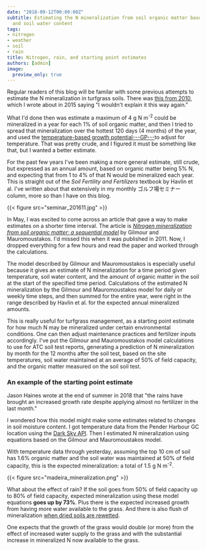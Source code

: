 ```yaml
---
date: "2018-09-12T00:00:00Z"
subtitle: Estimating the N mineralization from soil organic matter based on temperature
  and soil water content
tags:
- nitrogen
- weather
- soil
- rain
title: Nitrogen, rain, and starting point estimates
authors: [admin]
image:
  preview_only: true
---
```


Regular readers of this blog will be familar with some previous attempts to estimate the N mineralization in turfgrass soils. There was [this from 2010](http://www.blog.asianturfgrass.com/2015/01/i-wouldnt-explain-it-this-way-again.html), which I wrote about in 2015 saying "I wouldn't explain it this way again." 

What I'd done then was estimate a maximum of 4 g N m<sup>-2</sup> could be mineralized in a year for each 1% of soil organic matter, and then I tried to spread that mineralization over the hottest 120 days (4 months) of the year, and used the [temperature-based growth potential---GP---](http://www.files.asianturfgrass.com/201306_growth_potential.pdf)to adjust for temperature. That was pretty crude, and I figured it must be something like that, but I wanted a better estimate.

For the past few years I've been making a more general estimate, still crude, but expressed as an annual amount, based on organic matter being 5% N, and expecting that from 1 to 4% of that N would be mineralized each year. This is straight out of the *Soil Fertility and Fertilizers* textbook by Havlin et al. I've written about that extensively in my monthly ゴルフ場セミナー column, more so than I have on this blog.

{{< figure src="seminar_201611.jpg" >}}

In May, I was excited to come across an article that gave a way to make estimates on a shorter time interval. The article is [*Nitrogen mineralization from soil organic matter: a sequential model*](https://dx.doi.org/10.2136/sssaj2010.0123) by Gilmour and Mauromoustakos. I'd missed this when it was published in 2011. Now, I dropped everything for a few hours and read the paper and worked through the calculations. 

The model described by Gilmour and Mauromoustakos is especially useful because it gives an estimate of N mineralization for a time period given temperature, soil water content, and the amount of organic matter in the soil at the start of the specified time period. Calculations of the estimated N mineralization by the Gilmour and Mauromoustakos model for daily or weekly time steps, and then summed for the entire year, were right in the range described by Havlin et al. for the expected annual mineralized amounts.

This is really useful for turfgrass management, as a starting point estimate for how much N may be mineralized under certain environmental conditions. One can then adjust maintenance practices and fertilizer inputs accordingly. I've put the Gilmour and Mauromoustakos model calculations to use for ATC soil test reports, generating a prediction of N mineralization by month for the 12 months after the soil test, based on the site temperatures, soil water maintained at an average of 50% of field capacity, and the organic matter measured on the soil soil test.

### An example of the starting point estimate

Jason Haines wrote at the end of summer in 2018 that "the rains have brought an increased growth rate despite applying almost no fertilizer in the last month."

I wondered how this model might make some estimates related to changes in soil moisture content. I got temperature data from the Pender Harbour GC location using the [Dark Sky API](https://darksky.net/dev/docs). Then I estimated N mineralization using equations based on the Gilmour and Mauromoustakos model.

With temperature data through yesterday, assuming the top 10 cm of soil has 1.6% organic matter and the soil water was maintained at 50% of field capacity, this is the expected mineralization: a total of 1.5 g N m<sup>-2</sup>.

{{< figure src="madeira_mineralization.png" >}}

What about the effect of rain? If the soil goes from 50% of field capacity up to 80% of field capacity, expected mineralization using these model equations **goes up by 73%**. Plus there is the expected increased growth from having more water available to the grass. And there is also flush of mineralization [when dried soils are rewetted](https://dx.doi.org/10.2136/sssaj1993.03615995005700010012x).

One expects that the growth of the grass would double (or more) from the effect of increased water supply to the grass and with the substantial increase in mineralized N now available to the grass.





